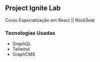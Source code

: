 ## Project Ignite Lab
Curso Especialização em React || RockSeat
### Tecnologias Usadas
* GraphQL
* Tailwind
* GraphCMS
